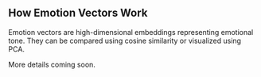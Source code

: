 ## How Emotion Vectors Work

Emotion vectors are high-dimensional embeddings representing emotional tone.
They can be compared using cosine similarity or visualized using PCA.

More details coming soon.
